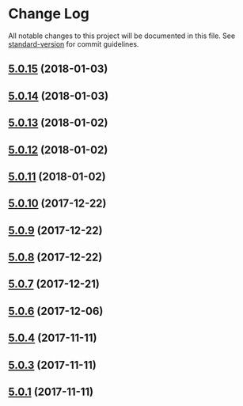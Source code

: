 # Change Log

All notable changes to this project will be documented in this file. See [standard-version](https://github.com/conventional-changelog/standard-version) for commit guidelines.

<a name="5.0.15"></a>
## [5.0.15](https://github.com/raptorbox/raptor-auth/compare/v5.0.14...v5.0.15) (2018-01-03)



<a name="5.0.14"></a>
## [5.0.14](https://github.com/raptorbox/raptor-auth/compare/v5.0.13...v5.0.14) (2018-01-03)



<a name="5.0.13"></a>
## [5.0.13](https://github.com/raptorbox/raptor-auth/compare/v5.0.12...v5.0.13) (2018-01-02)



<a name="5.0.12"></a>
## [5.0.12](https://github.com/raptorbox/raptor-auth/compare/v5.0.11...v5.0.12) (2018-01-02)



<a name="5.0.11"></a>
## [5.0.11](https://github.com/raptorbox/raptor-auth/compare/v5.0.10...v5.0.11) (2018-01-02)



<a name="5.0.10"></a>
## [5.0.10](https://github.com/raptorbox/raptor-auth/compare/v5.0.9...v5.0.10) (2017-12-22)



<a name="5.0.9"></a>
## [5.0.9](https://github.com/raptorbox/raptor-auth/compare/v5.0.8...v5.0.9) (2017-12-22)



<a name="5.0.8"></a>
## [5.0.8](https://github.com/raptorbox/raptor-auth/compare/v5.0.7...v5.0.8) (2017-12-22)



<a name="5.0.7"></a>
## [5.0.7](https://github.com/raptorbox/raptor-auth/compare/v5.0.6...v5.0.7) (2017-12-21)



<a name="5.0.6"></a>
## [5.0.6](https://github.com/raptorbox/raptor-auth/compare/v5.0.5...v5.0.6) (2017-12-06)



<a name="5.0.4"></a>
## [5.0.4](https://github.com/muka/raptor-auth/compare/v5.0.3...v5.0.4) (2017-11-11)



<a name="5.0.3"></a>
## [5.0.3](https://github.com/muka/raptor-auth/compare/v5.0.2...v5.0.3) (2017-11-11)



<a name="5.0.1"></a>
## [5.0.1](https://github.com/muka/raptor-auth/compare/v5.0.2...v5.0.1) (2017-11-11)
